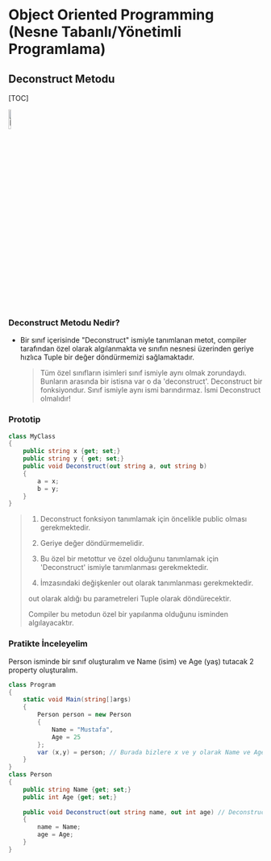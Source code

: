 # Object  Oriented Programming (Nesne Tabanlı/Yönetimli Programlama)

## Deconstruct Metodu

[TOC]

<img src = https://github.com/trukafatsum/CSharpNotlarim/blob/main/OOP/%C4%B0lgili%20Ders%20QR/12-QR.png width=10% alt="İlgili Video İçeriği QR" />

### Deconstruct Metodu Nedir?

* Bir sınıf içerisinde "Deconstruct" ismiyle tanımlanan metot, compiler tarafından özel olarak algılanmakta ve sınıfın nesnesi üzerinden geriye hızlıca Tuple bir değer döndürmemizi sağlamaktadır.

  > Tüm özel sınıfların isimleri sınıf ismiyle aynı olmak zorundaydı. Bunların arasında bir istisna var o da 'deconstruct'.
  > Deconstruct bir fonksiyondur. Sınıf ismiyle aynı ismi barındırmaz. İsmi Deconstruct olmalıdır!

### Prototip

```csharp
class MyClass
{
    public string x {get; set;}
    public string y { get; set;}
    public void Deconstruct(out string a, out string b)
    {
        a = x;
        b = y;
    }
}
```

> 1. Deconstruct fonksiyon tanımlamak için öncelikle public olması gerekmektedir.
>
> 2. Geriye değer döndürmemelidir.
> 3. Bu özel bir metottur ve özel olduğunu tanımlamak için 'Deconstruct' ismiyle tanımlanması gerekmektedir.
> 4. İmzasındaki değişkenler out olarak tanımlanması gerekmektedir.
>
> out olarak aldığı bu parametreleri Tuple olarak döndürecektir.
>
> Compiler bu metodun özel bir yapılanma olduğunu isminden algılayacaktır.



### Pratikte İnceleyelim

Person isminde bir sınıf oluşturalım ve Name (isim) ve Age (yaş) tutacak 2 property oluşturalım.

```csharp
class Program
{
    static void Main(string[]args)
    {
        Person person = new Person
        {
            Name = "Mustafa",
            Age = 25
        };
        var (x,y) = person; // Burada bizlere x ve y olarak Name ve Age değerlerini alır.
    }
}
class Person
{
    public string Name {get; set;}
    public int Age {get; set;}
    
    public void Deconstruct(out string name, out int age) // Deconstruct
    {
        name = Name;
        age = Age;
    }
}
```

